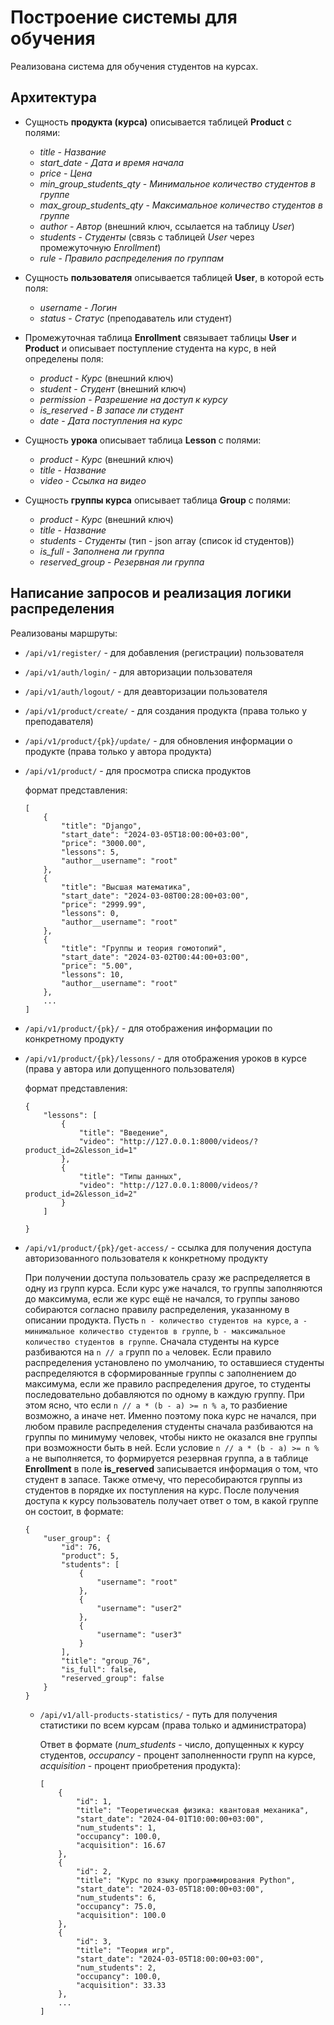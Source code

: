 # Построение системы для обучения
 Реализована система для обучения студентов на курсах.
 
## Архитектура
 - Сущность **продукта (курса)** описывается 
таблицей **Product** с полями:

   + *title* - *Название*
   + *start_date* - *Дата и время начала*
   + *price* - *Цена*
   + *min_group_students_qty* - *Минимальное количество студентов в группе*
   + *max_group_students_qty* - *Максимальное количество студентов в группе*
   + *author* - *Автор* (внешний ключ, ссылается на таблицу *User*)
   + *students* - *Студенты* (связь с таблицей *User* через промежуточную *Enrollment*)
   + *rule* - *Правило распределения по группам*

 - Сущность **пользователя** описывается 
таблицей **User**, в которой есть поля:

   + *username* - *Логин*
   + *status* - *Статус* (преподаватель или студент)

 - Промежуточная таблица **Enrollment** связывает таблицы **User**
и **Product** и описывает поступление студента на курс, в ней определены поля:

   + *product* - *Курс* (внешний ключ)
   + *student* - *Студент* (внешний ключ)
   + *permission* - *Разрешение на доступ к курсу*
   + *is_reserved* - *В запасе ли студент*
   + *date* - *Дата поступления на курс*

- Сущность **урока** описывает таблица **Lesson** с полями:

  + *product* - *Курс* (внешний ключ)
  + *title* - *Название* 
  + *video* - *Ссылка на видео*

- Сущность **группы курса** описывает таблица **Group** с полями:

  + *product* - *Курс* (внешний ключ)
  + *title* - *Название* 
  + *students* - *Студенты* (тип - json array (список id студентов))
  + *is_full* - *Заполнена ли группа*
  + *reserved_group* - *Резервная ли группа*

## Написание запросов и реализация логики распределения
 
Реализованы маршруты:
- `/api/v1/register/` - для добавления (регистрации) пользователя
- `/api/v1/auth/login/` - для авторизации пользователя
- `/api/v1/auth/logout/` - для деавторизации пользователя
- `/api/v1/product/create/` - для создания продукта (права только у преподавателя)
- `/api/v1/product/{pk}/update/` - для обновления информации о продукте (права только у автора продукта)
- `/api/v1/product/` - для просмотра списка продуктов

    формат представления:
  ```
  [
      {
          "title": "Django",
          "start_date": "2024-03-05T18:00:00+03:00",
          "price": "3000.00",
          "lessons": 5,
          "author__username": "root"
      },
      {
          "title": "Высшая математика",
          "start_date": "2024-03-08T00:28:00+03:00",
          "price": "2999.99",
          "lessons": 0,
          "author__username": "root"
      },
      {
          "title": "Группы и теория гомотопий",
          "start_date": "2024-03-02T00:44:00+03:00",
          "price": "5.00",
          "lessons": 10,
          "author__username": "root"
      },
      ...
  ]
- `/api/v1/product/{pk}/` - для отображения информации по конкретному продукту
- `/api/v1/product/{pk}/lessons/` - для отображения уроков в курсе (права у автора или допущенного пользователя)

  формат представления:
  ```
  {
      "lessons": [
          {
              "title": "Введение",
              "video": "http://127.0.0.1:8000/videos/?product_id=2&lesson_id=1"
          },
          {
              "title": "Типы данных",
              "video": "http://127.0.0.1:8000/videos/?product_id=2&lesson_id=2"
          }
      ]
    
  }
  ```

- `/api/v1/product/{pk}/get-access/` - ссылка для получения доступа авторизованного пользователя к конкретному продукту

    При получении доступа пользователь сразу же распределяется в одну из групп курса. 
Если курс уже начался, то группы заполняются до максимума, если же курс ещё не начался,
то группы заново собираются согласно правилу распределения, указанному в описании продукта.
Пусть `n - количество студентов на курсе`, `a - минимальное количество студентов в группе`,
`b - максимальное количество студентов в группе`.
Сначала студенты на курсе разбиваются на `n // a` групп по `a` человек.
Если правило распределения установлено по умолчанию, то оставшиеся студенты
распределяются в сформированные группы с заполнением до максимума, 
если же правило распределения другое, 
то студенты последовательно добавляются по одному в каждую группу.
При этом ясно, что если `n // a * (b - a) >= n % a`, то разбиение возможно, а иначе нет.
Именно поэтому пока курс не начался, при любом правиле распределения студенты сначала разбиваются 
на группы по минимуму человек, чтобы никто не оказался вне группы при возможности быть в ней.
Если условие `n // a * (b - a) >= n % a` не выполняется, то формируется резервная группа, 
а в таблице **Enrollment** в поле **is_reserved** записывается информация о том,
что студент в запасе. Также отмечу, что пересобираются группы из студентов в порядке их
поступления на курс. 
После получения доступа к курсу пользователь получает ответ о том, 
в какой группе он состоит, в формате:
  ```
  {
      "user_group": {
          "id": 76,
          "product": 5,
          "students": [
              {
                  "username": "root"
              },
              {
                  "username": "user2"
              },
              {
                  "username": "user3"
              }
          ],
          "title": "group_76",
          "is_full": false,
          "reserved_group": false
      }
  }
  ```

  - `/api/v1/all-products-statistics/` - путь для получения статистики по всем курсам (права только и администратора)

    Ответ в формате (*num_students* - число, допущенных к курсу студентов,
                     *occupancy* - процент заполненности групп на курсе,
                     *acquisition* - процент приобретения продукта):
    ```
    [
        {
            "id": 1,
            "title": "Теоретическая физика: квантовая механика",
            "start_date": "2024-04-01T10:00:00+03:00",
            "num_students": 1,
            "occupancy": 100.0,
            "acquisition": 16.67
        },
        {
            "id": 2,
            "title": "Курс по языку программирования Python",
            "start_date": "2024-03-05T18:00:00+03:00",
            "num_students": 6,
            "occupancy": 75.0,
            "acquisition": 100.0
        },
        {
            "id": 3,
            "title": "Теория игр",
            "start_date": "2024-03-05T18:00:00+03:00",
            "num_students": 2,
            "occupancy": 100.0,
            "acquisition": 33.33
        },
        ...
    ]
    ```

